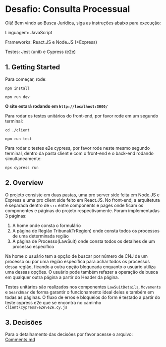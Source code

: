 # Desafio: Consulta Processual

Olá! Bem vindo ao Busca Jurídica, siga as instruções abaixo para execução:

Linguagem: JavaScript

Frameworks: React.JS e Node.JS (+Express)

Testes: Jest (unit) e Cypress (e2e)


## 1. Getting Started

Para começar, rode:

`npm install`

`npm run dev`

**O site estará rodando em `http://localhost:3000/`**

Para rodar os testes unitários do front-end, por favor rode em um segundo terminal:

`cd ./client`

`npm run test`


Para rodar o testes e2e cypress, por favor rode neste mesmo segundo terminal, dentro da pasta client e com o front-end e o back-end rodando simultaneamente:

`npx cypress run`
   

## 2. Overview

O projeto consiste em duas pastas, uma pro server side feita em Node.JS e Express e uma pro client side feito em React.JS. No front-end, a arquitetura é separada dentro de `src` entre components e pages onde ficam os componentes e páginas do projeto respectivamente. Foram implementadas 3 páginas:

 1. A home onde consta o formulário
 2. A página de Região Tribunal(TrRegion) onde consta todos os processos de uma determinada região
 3. A página de Processo(LawSuit) onde consta todos os detalhes de um processo específico

Na home o usuário tem a opção de buscar por número de CNJ de um processo ou por uma região específica para achar todos os processos dessa região, ficando a outra opção bloqueada enquanto o usuário utiliza uma dessas opções. O usuário pode também refazer a operação de busca em qualquer outra página a partir do Header da página.

Testes unitários são realizados nos componentes `LawSuitDetails`, `Movements` e `SearchBar` de forma garantir o funcionamento ideal deles e também em todas as páginas. O fluxo de erros e bloqueios do form é testado a partir do teste cypress e2e que se encontra no caminho `client\cypress\e2e\e2e.cy.js`

## 3. Decisões 

Para o detalhamento das decisões por favor acesse o arquivo:
[Comments.md](https://github.com/anaclaramsb/Busca-Juridica/blob/main/COMMENTS.md)

